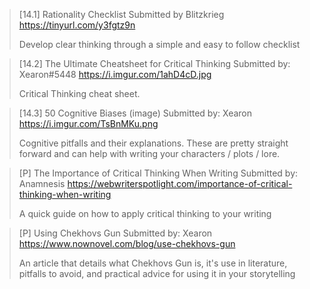 >[14.1] Rationality Checklist
> Submitted by Blitzkrieg
> <https://tinyurl.com/y3fgtz9n>
> 
> Develop clear thinking through a simple and easy to follow checklist

> [14.2] The Ultimate Cheatsheet for Critical Thinking
> Submitted by: Xearon#5448 
> <https://i.imgur.com/1ahD4cD.jpg>
> 
> Critical Thinking cheat sheet.

> [14.3] 50 Cognitive Biases (image)
> Submitted by: Xearon
> <https://i.imgur.com/TsBnMKu.png>
> 
> Cognitive pitfalls and their explanations. These are pretty straight forward and can help with writing your characters / plots / lore.

> [P] The Importance of Critical Thinking When Writing
> Submitted by: Anamnesis 
> <https://webwriterspotlight.com/importance-of-critical-thinking-when-writing>
> 
> A quick guide on how to apply critical thinking to your writing

> [P] Using Chekhovs Gun
> Submitted by: Xearon
> <https://www.nownovel.com/blog/use-chekhovs-gun>
> 
> An article that details what Chekhovs Gun is, it's use in literature, pitfalls to avoid, and practical advice for using it in your storytelling 